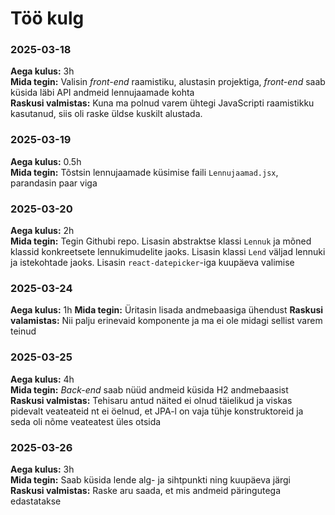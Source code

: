 # Töö kulg

### 2025-03-18

**Aega kulus:** 3h  
**Mida tegin:** Valisin *front-end* raamistiku, alustasin projektiga, *front-end* saab küsida läbi API andmeid lennujaamade kohta  
**Raskusi valmistas:** Kuna ma polnud varem ühtegi JavaScripti raamistikku kasutanud, siis oli raske üldse kuskilt alustada.

### 2025-03-19

**Aega kulus:** 0.5h  
**Mida tegin:** Tõstsin lennujaamade küsimise faili `Lennujaamad.jsx`, parandasin paar viga

### 2025-03-20

**Aega kulus:** 2h  
**Mida tegin:** Tegin Githubi repo. Lisasin abstraktse klassi `Lennuk` ja mõned klassid konkreetsete lennukimudelite jaoks. Lisasin klassi `Lend` väljad lennuki ja istekohtade jaoks. Lisasin `react-datepicker`-iga kuupäeva valimise

### 2025-03-24
**Aega kulus:** 1h
**Mida tegin:** Üritasin lisada andmebaasiga ühendust
**Raskusi valamistas:** Nii palju erinevaid komponente ja ma ei ole midagi sellist varem teinud

### 2025-03-25
**Aega kulus:** 4h  
**Mida tegin:** *Back-end* saab nüüd andmeid küsida H2 andmebaasist  
**Raskusi valmistas:** Tehisaru antud näited ei olnud täielikud ja viskas pidevalt veateateid nt ei öelnud, et JPA-l on vaja tühje konstruktoreid ja seda oli nõme veateatest üles otsida

### 2025-03-26
**Aega kulus:** 3h  
**Mida tegin:** Saab küsida lende alg- ja sihtpunkti ning kuupäeva järgi  
**Raskusi valmistas:** Raske aru saada, et mis andmeid päringutega edastatakse